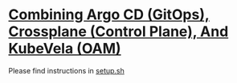 # [Combining Argo CD (GitOps), Crossplane (Control Plane), And KubeVela (OAM)](https://youtu.be/eEcgn_gU3SM)

Please find instructions in [setup.sh](setup.sh)